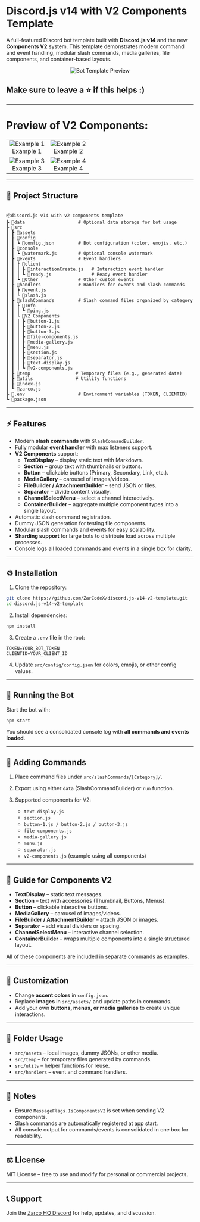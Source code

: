 # Discord.js v14 with V2 Components Template

A full-featured Discord bot template built with **Discord.js v14** and the new **Components V2** system. This template demonstrates modern command and event handling, modular slash commands, media galleries, file components, and container-based layouts.

<p align="center">
  <img src="assets/image.png" alt="Bot Template Preview">
</p>

## Make sure to leave a ⭐ if this helps :)

---
# Preview of V2 Components:

<p align="center">
<table>
  <tr>
    <td align="center">
      <img src="assets/example1.png" alt="Example 1"><br>Example 1
    </td>
    <td align="center">
      <img src="assets/example2.png" alt="Example 2"><br>Example 2
    </td>
  </tr>
  <tr>
    <td align="center">
      <img src="assets/example3.png" alt="Example 3"><br>Example 3
    </td>
    <td align="center">
      <img src="assets/example4.png" alt="Example 4"><br>Example 4
    </td>
  </tr>
</table>
</p>


---

## 📁 Project Structure

```

📦discord.js v14 with v2 components template
┣ 📂data                    # Optional data storage for bot usage
┣ 📂src
┃ ┣ 📂assets
┃ ┣ 📂config
┃ ┃ ┗ 📜config.json         # Bot configuration (color, emojis, etc.)
┃ ┣ 📂console
┃ ┃ ┗ 📜watermark.js        # Optional console watermark
┃ ┣ 📂events                # Event handlers
┃ ┃ ┣ 📂client
┃ ┃ ┃ ┣ 📜interactionCreate.js   # Interaction event handler
┃ ┃ ┃ ┗ 📜ready.js               # Ready event handler
┃ ┃ ┗ 📂Other               # Other custom events
┃ ┣ 📂handlers              # Handlers for events and slash commands
┃ ┃ ┣ 📜event.js
┃ ┃ ┗ 📜slash.js
┃ ┣ 📂slashCommands         # Slash command files organized by category
┃ ┃ ┣ 📂Info
┃ ┃ ┃ ┗ 📜ping.js
┃ ┃ ┗ 📂V2 Components
┃ ┃ ┃ ┣ 📜button-1.js
┃ ┃ ┃ ┣ 📜button-2.js
┃ ┃ ┃ ┣ 📜button-3.js
┃ ┃ ┃ ┣ 📜file-components.js
┃ ┃ ┃ ┣ 📜media-gallery.js
┃ ┃ ┃ ┣ 📜menu.js
┃ ┃ ┃ ┣ 📜section.js
┃ ┃ ┃ ┣ 📜separator.js
┃ ┃ ┃ ┣ 📜text-display.js
┃ ┃ ┃ ┗ 📜v2-components.js
┃ ┣ 📂temp                 # Temporary files (e.g., generated data)
┃ ┣ 📂utils                # Utility functions
┃ ┣ 📜index.js
┃ ┗ 📜zarco.js
┣ 📜.env                    # Environment variables (TOKEN, CLIENTID)
┗ 📜package.json

````

---

## ⚡ Features

- Modern **slash commands** with `SlashCommandBuilder`.
- Fully modular **event handler** with max listeners support.
- **V2 Components** support:
  - **TextDisplay** – display static text with Markdown.
  - **Section** – group text with thumbnails or buttons.
  - **Button** – clickable buttons (Primary, Secondary, Link, etc.).
  - **MediaGallery** – carousel of images/videos.
  - **FileBuilder / AttachmentBuilder** – send JSON or files.
  - **Separator** – divide content visually.
  - **ChannelSelectMenu** – select a channel interactively.
  - **ContainerBuilder** – aggregate multiple component types into a single layout.
- Automatic slash command registration.
- Dummy JSON generation for testing file components.
- Modular slash commands and events for easy scalability.
- **Sharding support** for large bots to distribute load across multiple processes.
- Console logs all loaded commands and events in a single box for clarity.

---

## ⚙ Installation

1. Clone the repository:

```bash
git clone https://github.com/ZarCodeX/discord.js-v14-v2-template.git
cd discord.js-v14-v2-template
````

2. Install dependencies:

```bash
npm install
```

3. Create a `.env` file in the root:

```env
TOKEN=YOUR_BOT_TOKEN
CLIENTID=YOUR_CLIENT_ID
```

4. Update `src/config/config.json` for colors, emojis, or other config values.

---

## 🚀 Running the Bot

Start the bot with:

```bash
npm start
```

You should see a consolidated console log with **all commands and events loaded**.

---

## 🧩 Adding Commands

1. Place command files under `src/slashCommands/[Category]/`.
2. Export using either `data` (SlashCommandBuilder) or `run` function.
3. Supported components for V2:

   * `text-display.js`
   * `section.js`
   * `button-1.js / button-2.js / button-3.js`
   * `file-components.js`
   * `media-gallery.js`
   * `menu.js`
   * `separator.js`
   * `v2-components.js` (example using all components)

---

## 📖 Guide for Components V2

* **TextDisplay** – static text messages.
* **Section** – text with accessories (Thumbnail, Buttons, Menus).
* **Button** – clickable interactive buttons.
* **MediaGallery** – carousel of images/videos.
* **FileBuilder / AttachmentBuilder** – attach JSON or images.
* **Separator** – add visual dividers or spacing.
* **ChannelSelectMenu** – interactive channel selection.
* **ContainerBuilder** – wraps multiple components into a single structured layout.

All of these components are included in separate commands as examples.

---

## 🔧 Customization

* Change **accent colors** in `config.json`.
* Replace **images** in `src/assets/` and update paths in commands.
* Add your own **buttons, menus, or media galleries** to create unique interactions.

---

## 📂 Folder Usage

* `src/assets` – local images, dummy JSONs, or other media.
* `src/temp` – for temporary files generated by commands.
* `src/utils` – helper functions for reuse.
* `src/handlers` – event and command handlers.

---

## 📝 Notes

* Ensure `MessageFlags.IsComponentsV2` is set when sending V2 components.
* Slash commands are automatically registered at app start.
* All console output for commands/events is consolidated in one box for readability.

---

## ⚖ License

MIT License – free to use and modify for personal or commercial projects.

---

## 📞 Support

Join the [Zarco HQ Discord](https://discord.gg/6YVmxA4Qsf) for help, updates, and discussion.
